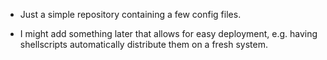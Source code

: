 * Just a simple repository containing a few config files.

* I might add something later that allows for easy deployment, e.g. having shellscripts automatically distribute them on a fresh system.
